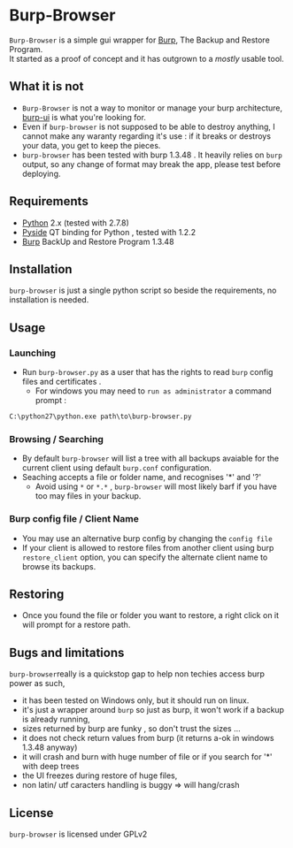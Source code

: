 Burp-Browser
============
`Burp-Browser` is  a simple gui wrapper for [Burp](http://burp.grke.org/), The Backup and Restore Program.  
It started as a proof of concept and it has outgrown to a *mostly* usable tool.  

What it is not
--------------
  * `Burp-Browser` is not a way to monitor or manage your burp architecture, [burp-ui](https://git.ziirish.me/ziirish/burp-ui) is what you're looking for.
  * Even if `burp-browser` is not supposed to be able to destroy anything, I cannot make any waranty regarding it's use : if it breaks or destroys your data, you get to keep the pieces.
  * `burp-browser` has been tested with burp 1.3.48 . It heavily relies on `burp` output, so any change of format may break the app, please test before deploying.

Requirements
------------
 * [Python](http://python.org) 2.x (tested with 2.7.8)
 * [Pyside](http://qt-project.org/wiki/Get-PySide) QT binding for Python , tested with 1.2.2
 * [Burp](http://burp.grke.org/) BackUp and Restore Program 1.3.48

Installation
-----------
`burp-browser` is just a single python script so beside the requirements, no installation is needed.

Usage
-----
### Launching
* Run `burp-browser.py` as a user that has the rights to read `burp` config files and certificates .
    * For windows you may need to `run as administrator` a command prompt :
```bat
C:\python27\python.exe path\to\burp-browser.py
```
 
### Browsing / Searching
  * By default `burp-browser` will list a tree with all backups avaiable for the current client using default `burp.conf` configuration.
  * Seaching accepts a file or folder name, and recognises '*' and '?'
      * Avoid using `*` or `*.*` , `burp-browser` will most likely barf if you have too may files in your backup.

### Burp config file / Client Name
  * You may use an alternative burp config by changing the `config file`
  * If your client is allowed to restore files from another client using burp `restore_client` option, you can specify the alternate client name to browse its backups.

## Restoring
  * Once you found the file or folder you want to restore, a right click on it will prompt for a restore path.

Bugs and limitations
--------------------
`burp-browser`really is a quickstop gap to help non techies access burp power as such, 
- it has been tested on Windows only, but it should run on linux.
- it's just a wrapper around `burp` so just as burp, it won't work if a backup is already running,
- sizes returned by burp are funky , so don't trust the sizes ...
- it does not check return values from burp (it returns a-ok in windows 1.3.48 anyway)
- it will crash and burn with huge number of file or if you search for '*' with deep trees
- the UI freezes during restore of huge files,
- non latin/ utf caracters handling is buggy => will hang/crash

License
-------
`burp-browser` is licensed under GPLv2